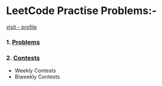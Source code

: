 # LeetCode Practise Problems:-

[visit - profile](https://leetcode.com/mrpawan-gupta/)

### 1. [Problems](https://leetcode.com/problemset/all)

### 2. [Contests](https://leetcode.com/contest)

- Weekly Contests
- Biweekly Contests
